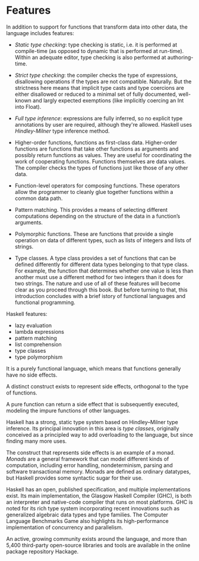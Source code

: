# Features

In addition to support for functions that transform data into other data, the language includes features:

* *Static type checking*: type checking is static, i.e. it is performed at compile-time (as opposed to dynamic that is performed at run-time). Within an adequate editor, type checking is also performed at authoring-time.
* *Strict type checking*: the compiler checks the type of expressions, disallowing operations if the types are not compatible. Naturally. But the strictness here means that implicit type casts and type coercions are either disallowed or reduced to a minimal set of fully documented, well-known and largly expected exemptions (like implicitly coercing an Int into Float).

* *Full type inference*: expressions are fully inferred, so no explicit type annotations by user are required, although they're allowed. Haskell uses *Hindley-Milner* type inference method.

* Higher-order functions, functions as first-class data. Higher-order functions are functions that take other functions as arguments and possibly return functions as values. They are useful for coordinating the work of cooperating functions. Functions themselves are data values. The compiler checks the types of functions just like those of any other data.

* Function-level operators for composing functions. These operators allow the programmer to cleanly glue together functions within a common data path.

* Pattern matching. This provides a means of selecting different computations depending on the structure of the data in a function’s arguments.

* Polymorphic functions. These are functions that provide a single operation on data of different types, such as lists of integers and lists of strings.

* Type classes. A type class provides a set of functions that can be defined differently for different data types belonging to that type class. For example, the function that determines whether one value is less than another must use a
different method for two integers than it does for two strings. The nature and use of all of these features will become clear as you proceed through this book. But before turning to that, this introduction concludes with a brief istory of functional languages and functional programming.


Haskell features:
- lazy evaluation
- lambda expressions
- pattern matching
- list comprehension
- type classes
- type polymorphism

It is a purely functional language, which means that functions generally have no side effects.

A distinct construct exists to represent side effects, orthogonal to the type of functions.

A pure function can return a side effect that is subsequently executed, modeling the impure functions of other languages.


Haskell has a strong, static type system based on Hindley–Milner type inference. Its principal innovation in this area is *type classes*, originally conceived as a principled way to add overloading to the language, but since finding many more uses.

The construct that represents side effects is an example of a monad. *Monads* are a general framework that can model different kinds of computation, including error handling, nondeterminism, parsing and software transactional memory. Monads are defined as ordinary datatypes, but Haskell provides some syntactic sugar for their use.


Haskell has an open, published specification, and multiple implementations exist. Its main implementation, the Glasgow Haskell Compiler (GHC), is both an interpreter and native-code compiler that runs on most platforms. GHC is noted for its rich type system incorporating recent innovations such as generalized algebraic data types and type families. The Computer Language Benchmarks Game also highlights its high-performance implementation of concurrency and parallelism.

An active, growing community exists around the language, and more than 5,400 third-party open-source libraries and tools are available in the online package repository Hackage.
